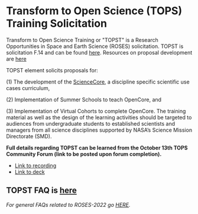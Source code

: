 # Transform to Open Science (TOPS) Training Solicitation 

Transform to Open Science Training or "TOPST" is a Research Opportunities in Space and Earth Science (ROSES) solicitation. TOPST is solicitation F.14 and can be found [here](https://nspires.nasaprs.com/external/viewrepositorydocument/cmdocumentid=860824/solicitationId=%7BAB776446-03A8-4C24-845D-2E5A2ADA2D5A%7D/viewSolicitationDocument=1/F.14_TOPST_Amend46.pdf). Resources on proposal development are [here](./proposal_resources.md)

TOPST element solicits proposals for:

(1)  The development of the [ScienceCore](https://github.com/nasa/Transform-to-Open-Science/blob/main/docs/Area2_Capacity_Sharing/ScienceCore/readme.md), a discipline specific scientific use cases curriculum, 

(2) Implementation of Summer Schools to teach OpenCore, and 

(3) Implementation of Virtual Cohorts to complete OpenCore. The training material as well as the design of the learning activities should be targeted to audiences from undergraduate students to established scientists and managers from all science disciplines supported by NASA’s Science Mission Directorate (SMD).  

**Full details regarding TOPST can be learned from the October 13th TOPS Community Forum (link to be posted upon forum completion).**
* [Link to recording](https://www.youtube.com/watch?v=wTtmdWqUr1c)
* [Link to deck](https://doi.org/10.5281/zenodo.7195790)

## TOPST FAQ is [here](/docs/Area4_Moving_To_Openness/TOPST/TOPST_FAQ.md)
*For general FAQs related to ROSES-2022 go [HERE](https://science.nasa.gov/researchers/sara/faqs#14).*
